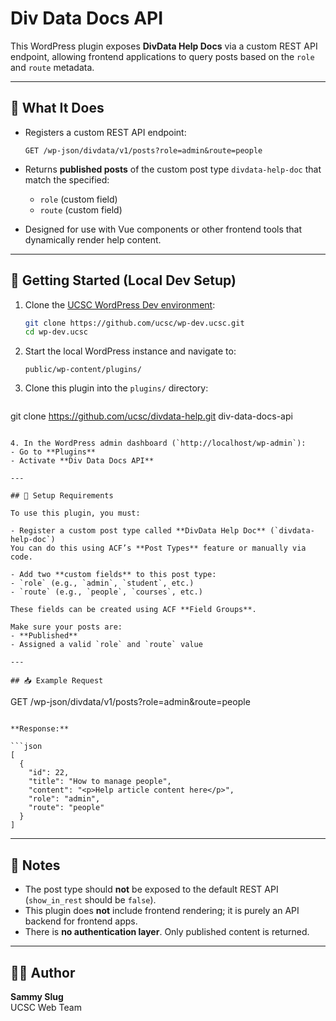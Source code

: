 # Div Data Docs API

This WordPress plugin exposes **DivData Help Docs** via a custom REST API endpoint, allowing frontend applications to query posts based on the `role` and `route` metadata.

---

## 🔧 What It Does

- Registers a custom REST API endpoint:

  ```
  GET /wp-json/divdata/v1/posts?role=admin&route=people
  ```

- Returns **published posts** of the custom post type `divdata-help-doc` that match the specified:
  - `role` (custom field)
  - `route` (custom field)

- Designed for use with Vue components or other frontend tools that dynamically render help content.

---

## 📁 Getting Started (Local Dev Setup)

1. Clone the [UCSC WordPress Dev environment](https://github.com/ucsc/wp-dev.ucsc):

   ```bash
   git clone https://github.com/ucsc/wp-dev.ucsc.git
   cd wp-dev.ucsc
   ```

2. Start the local WordPress instance and navigate to:

   ```
   public/wp-content/plugins/
   ```

3. Clone this plugin into the `plugins/` directory:

   ```bash
  git clone https://github.com/ucsc/divdata-help.git  div-data-docs-api
   ```

4. In the WordPress admin dashboard (`http://localhost/wp-admin`):
   - Go to **Plugins**
   - Activate **Div Data Docs API**

---

## 📝 Setup Requirements

To use this plugin, you must:

- Register a custom post type called **DivData Help Doc** (`divdata-help-doc`)  
  You can do this using ACF’s **Post Types** feature or manually via code.

- Add two **custom fields** to this post type:
  - `role` (e.g., `admin`, `student`, etc.)
  - `route` (e.g., `people`, `courses`, etc.)

These fields can be created using ACF **Field Groups**.

Make sure your posts are:
- **Published**
- Assigned a valid `role` and `route` value

---

## 📥 Example Request

```
GET /wp-json/divdata/v1/posts?role=admin&route=people
```

**Response:**

```json
[
  {
    "id": 22,
    "title": "How to manage people",
    "content": "<p>Help article content here</p>",
    "role": "admin",
    "route": "people"
  }
]
```

---

## 📌 Notes

- The post type should **not** be exposed to the default REST API (`show_in_rest` should be `false`).
- This plugin does **not** include frontend rendering; it is purely an API backend for frontend apps.
- There is **no authentication layer**. Only published content is returned.

---

## 🧑‍💻 Author

**Sammy Slug**  
UCSC Web Team
